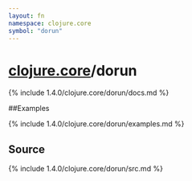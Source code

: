 ```yaml
---
layout: fn
namespace: clojure.core
symbol: "dorun"
---
```


# [clojure.core](../)/dorun

{% include 1.4.0/clojure.core/dorun/docs.md %}

##Examples

{% include 1.4.0/clojure.core/dorun/examples.md %}
## Source
{% include 1.4.0/clojure.core/dorun/src.md %}

